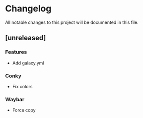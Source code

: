 # Changelog

All notable changes to this project will be documented in this file.

## [unreleased]

### Features

- Add galaxy.yml

### Conky

- Fix colors

### Waybar

- Force copy

